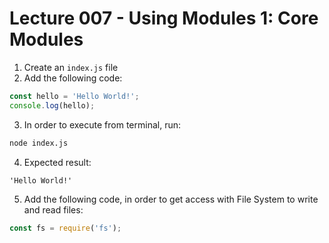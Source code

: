 # Lecture 007 - Using Modules 1: Core Modules

1. Create an `index.js` file
2. Add the following code:
```js
const hello = 'Hello World!';
console.log(hello);
```
3. In order to execute from terminal, run:
```bash
node index.js
```
4. Expected result:
```text
'Hello World!'
```

5. Add the following code, in order to get access with File System to write and read files:
```js
const fs = require('fs');
```